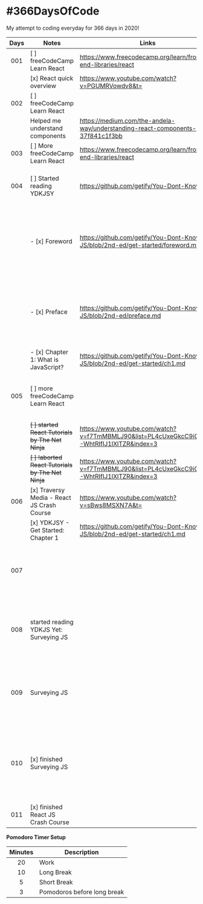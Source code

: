 # #366DaysOfCode

My attempt to coding everyday for 366 days in 2020!

| Days | Notes                                             | Links                                                                                       | Pomodoros | Remarks                                                                                                 |
| :--: | ------------------------------------------------- | ------------------------------------------------------------------------------------------- | :-------: | ------------------------------------------------------------------------------------------------------- |
| 001  | [ ] freeCodeCamp Learn React                      | https://www.freecodecamp.org/learn/front-end-libraries/react                                |     6     |                                                                                                         |
|      | [x] React quick overview                          | https://www.youtube.com/watch?v=PGUMRVowdv8&t=                                              |           |                                                                                                         |
| 002  | [ ] freeCodeCamp Learn React                      |                                                                                             |     6     |                                                                                                         |
|      | Helped me understand components                   | https://medium.com/the-andela-way/understanding-react-components-37f841c1f3bb               |           |                                                                                                         |
| 003  | [ ] More freeCodeCamp Learn React                 | https://www.freecodecamp.org/learn/front-end-libraries/react                                |     6     |                                                                                                         |
| 004  | [ ] Started reading YDKJSY                        | https://github.com/getify/You-Dont-Know-JS                                                  |           | I need to continue learning even on mobile.                                                             |
|      | - [x] Foreword                                    | https://github.com/getify/You-Dont-Know-JS/blob/2nd-ed/get-started/foreword.md              |           | During this time, my wife is due to give birth to our first born and OBGYN visits are frequent          |
|      | - [x] Preface                                     | https://github.com/getify/You-Dont-Know-JS/blob/2nd-ed/preface.md                           |           | When I am not on the computer, I use JSRun to run JS code on my phone while on the go.                  |
|      | - [x] Chapter 1: What is JavaScript?              | https://github.com/getify/You-Dont-Know-JS/blob/2nd-ed/get-started/ch1.md                   |           |                                                                                                         |
| 005  | [ ] more freeCodeCamp Learn React                 |                                                                                             |           | can't seem to wrap my head around react lifecycles                                                      |
|      | ~~[ ] started React Tutorials by The Net Ninja~~  | https://www.youtube.com/watch?v=f7TmMBMLJ90&list=PL4cUxeGkcC9i0_2FF-WhtRIfIJ1lXlTZR&index=3 |           |                                                                                                         |
|      | ~~[ ] !aborted React Tutorials by The Net Ninja~~ | https://www.youtube.com/watch?v=f7TmMBMLJ90&list=PL4cUxeGkcC9i0_2FF-WhtRIfIJ1lXlTZR&index=3 |           | outdated tutorial                                                                                       |
| 006  | [x] Traversy Media - React JS Crash Course        | https://www.youtube.com/watch?v=sBws8MSXN7A&t=                                              |           |                                                                                                         |
|      | [x] YDKJSY - Get Started: Chapter 1               | https://github.com/getify/You-Dont-Know-JS/blob/2nd-ed/get-started/ch1.md                   |           |                                                                                                         |
| 007  |                                                   |                                                                                             |           | - finished YDKJS Get Started Chapter 1 - wifey gave birth to our baby girl!                             |
| 008  | started reading YDKJS Yet: Surveying JS           |                                                                                             |           | still at the hospital while wife is recovering. i still have to read something                          |
| 009  | Surveying JS                                      |                                                                                             |           | busy day today, only managed to read a few paragraphs. But, we're finally home                          |
| 010  | [x] finished Surveying JS                         |                                                                                             |           | still a busy day. i will be able to study more for the next 2 weeks, though, because of paternity leave |
| 011  | [x] finished React JS Crash Course                |                                                                                             |           |                                                                                                         |

**Pomodoro Timer Setup**

| Minutes | Description                 |
| :-----: | --------------------------- |
|   20    | Work                        |
|   10    | Long Break                  |
|    5    | Short Break                 |
|    3    | Pomodoros before long break |

